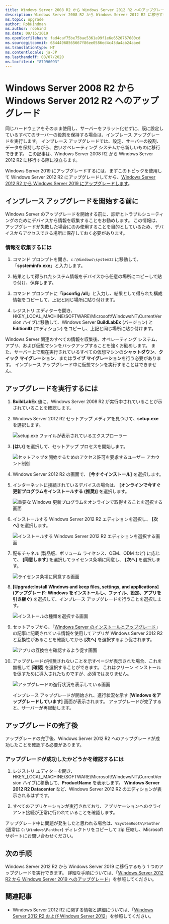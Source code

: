 ```yaml
---
title: Windows Server 2008 R2 から Windows Server 2012 R2 へのアップグレード | Microsoft Docs
description: Windows Server 2008 R2 から Windows Server 2012 R2 に移行するためのインプレース アップグレードを実行する方法について説明します。
ms.topic: upgrade
author: RobHindman
ms.author: robhind
ms.date: 09/16/2019
ms.openlocfilehash: fad4caf75be75bae5361a99f1e6e6520767680cd
ms.sourcegitcommit: 68444968565667f86ee0586ed4c43da4ab24aaed
ms.translationtype: HT
ms.contentlocale: ja-JP
ms.lasthandoff: 08/07/2020
ms.locfileid: "87996093"
---
```

# <a name="upgrade-windows-server-2008-r2-to-windows-server-2012-r2"></a>Windows Server 2008 R2 から Windows Server 2012 R2 へのアップグレード

同じハードウェアをそのまま使用し、サーバーをフラット化せずに、既に設定しているすべてのサーバーの役割を保持する場合は、インプレース アップグレードを実行します。 インプレース アップグレードでは、設定、サーバーの役割、データを保持しながら、古いオペレーティング システムから新しいものに移行できます。 この記事は、Windows Server 2008 R2 から Windows Server 2012 R2 に移行する際に役立ちます。

Windows Server 2019 にアップグレードするには、まずこのトピックを使用して Windows Server 2012 R2 にアップグレードしてから、[Windows Server 2012 R2 から Windows Server 2019 にアップグレードします](upgrade-2012r2-to-2019.md)。

## <a name="before-you-begin-your-in-place-upgrade"></a>インプレース アップグレードを開始する前に

Windows Server のアップグレードを開始する前に、診断とトラブルシューティングのためにデバイスから情報を収集することをお勧めします。 この情報は、アップグレードが失敗した場合にのみ使用することを目的としているため、デバイスからアクセスできる場所に保存しておく必要があります。

### <a name="to-collect-your-info"></a>情報を収集するには

1. コマンド プロンプトを開き、`c:\Windows\system32` に移動して、「**systeminfo.exe**」と入力します。

2. 結果として得られたシステム情報をデバイスから任意の場所にコピーして貼り付け、保存します。

3. コマンド プロンプトに「**ipconfig /all**」と入力し、結果として得られた構成情報をコピーして、上記と同じ場所に貼り付けます。

4. レジストリ エディターを開き、HKEY_LOCAL_MACHINE\SOFTWARE\Microsoft\WindowsNT\CurrentVersion ハイブに移動して、Windows Server **BuildLabEx** (バージョン) と **EditionID** (エディション) をコピーし、上記と同じ場所に貼り付けます。

Windows Server 関連のすべての情報を収集後、オペレーティング システム、アプリ、および仮想マシンをバックアップすることを強くお勧めします。 また、サーバー上で現在実行されているすべての仮想マシンの**シャットダウン**、**クイック マイグレーション**、または**ライブ マイグレーション**を行う必要があります。 インプレース アップグレード中に仮想マシンを実行することはできません。

## <a name="to-perform-the-upgrade"></a>アップグレードを実行するには

1. **BuildLabEx** 値に、Windows Server 2008 R2 が実行中されていることが示されていることを確認します。

2. Windows Server 2012 R2 セットアップ メディアを見つけて、**setup.exe** を選択します。

    ![setup.exe ファイルが表示されているエクスプローラー](media/upgrade-2008r2-2012r2/setup-2012r2.png)

3. **[はい]** を選択して、セットアップ プロセスを開始します。

    ![セットアップを開始するためのアクセス許可を要求するユーザー アカウント制御](media/upgrade-2008r2-2012r2/start-setup-uac-box.png)

4. Windows Server 2012 R2 の画面で、 **[今すぐインストール]** を選択します。

5. インターネットに接続されているデバイスの場合は、 **[オンラインで今すぐ更新プログラムをインストールする (推奨)]** を選択します。

    ![重要な Windows 更新プログラムをオンラインで取得することを選択する画面](media/upgrade-2008r2-2012r2/imp-updates-win-setup.png)

6. インストールする Windows Server 2012 R2 エディションを選択し、 **[次へ]** を選択します。

    ![インストールする Windows Server 2012 R2 エディションを選択する画面](media/upgrade-2008r2-2012r2/select-os-edition.png)

7. 配布チャネル (製品版、ボリューム ライセンス、OEM、ODM など) に応じて、 **[同意します]** を選択してライセンス条項に同意し、 **[次へ]** を選択します。

    ![ライセンス条項に同意する画面](media/upgrade-2008r2-2012r2/license-terms.png)

8. **[Upgrade:Install Windows and keep files, settings, and applications]\(アップグレード: Windows をインストールし、ファイル、設定、アプリを引き継ぐ\)** を選択して、インプレース アップグレードを行うことを選択します。

    ![インストールの種類を選択する画面](media/upgrade-2008r2-2012r2/choose-install-upgrade.png)

9. セットアップから、「[Windows Server のインストールとアップグレード](../get-started/installation-and-upgrade.md)」の記事に記載されている情報を使用してアプリが Windows Server 2012 R2 と互換性があることを確認してから **[次へ]** を選択するよう促されます。

    ![アプリの互換性を確認するよう促す画面](media/upgrade-2008r2-2012r2/compatibility-report.png)

10. アップグレードが推奨されないことを示すページが表示された場合、これを無視して **[確認]** を選択することができます。 これはクリーン インストールを促すために導入されたものですが、必須ではありません。

    ![アップグレードの進行状況を表示している画面](media/upgrade-2008r2-2012r2/upgrading-windows-with-progress.png)

    インプレース アップグレードが開始され、進行状況を示す **[Windows をアップグレードしています]** 画面が表示されます。 アップグレードが完了すると、サーバーが再起動します。

## <a name="after-your-upgrade-is-done"></a>アップグレードの完了後

アップグレードの完了後、Windows Server 2012 R2 へのアップグレードが成功したことを確認する必要があります。

### <a name="to-make-sure-your-upgrade-was-successful"></a>アップグレードが成功したかどうかを確認するには

1. レジストリ エディターを開き、HKEY_LOCAL_MACHINE\SOFTWARE\Microsoft\WindowsNT\CurrentVersion ハイブに移動して、**ProductName** を表示します。 **Windows Server 2012 R2 Datacenter** など、Windows Server 2012 R2 のエディションが表示されるはずです。

2. すべてのアプリケーションが実行されており、アプリケーションへのクライアント接続が正常に行われていることを確認します。

アップグレード中に問題が発生したと思われる場合は、`%SystemRoot%\Panther` (通常は `C:\Windows\Panther`) ディレクトリをコピーして zip 圧縮し、Microsoft サポートにお問い合わせください。

## <a name="next-steps"></a>次の手順

Windows Server 2012 R2 から Windows Server 2019 に移行するもう 1 つのアップグレードを実行できます。 詳細な手順については、「[Windows Server 2012 R2 から Windows Server 2019 へのアップグレード](upgrade-2012r2-to-2019.md)」を参照してください。

## <a name="related-articles"></a>関連記事

- Windows Server 2012 R2 に関する情報と詳細については、「[Windows Server 2012 R2 および Windows Server 2012](/previous-versions/windows/it-pro/windows-server-2012-R2-and-2012/hh801901(v=ws.11))」を参照してください。